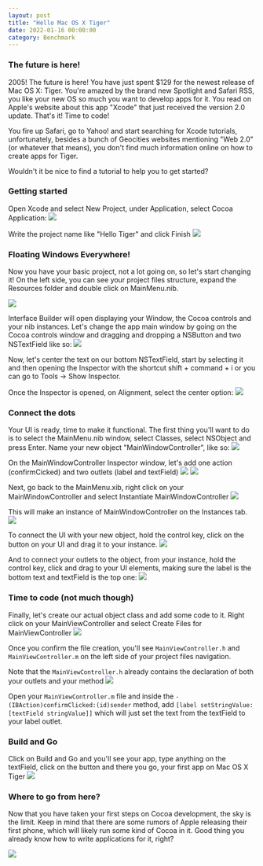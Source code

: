 ```yaml
---
layout: post
title: "Hello Mac OS X Tiger"
date: 2022-01-16 00:00:00
category: Benchmark
---
```


### The future is here!

2005! The future is here! You have just spent $129 for the newest release of Mac OS X: Tiger. You're amazed by the brand new Spotlight and Safari RSS, you like your new OS so much you want to develop apps for it. You read on Apple's website about this app "Xcode" that just received the version 2.0 update. That's it! Time to code! 

You fire up Safari, go to Yahoo! and start searching for Xcode tutorials, unfortunately, besides a bunch of Geocities websites mentioning "Web 2.0" (or whatever that means), you don't find much information online on how to create apps for Tiger.

Wouldn't it be nice to find a tutorial to help you to get started?

### Getting started

Open Xcode and select New Project, under Application, select Cocoa Application:
![](/img/osx_tiger/cocoa_application.png)

Write the project name like "Hello Tiger" and click Finish
![](/img/osx_tiger/application_name.png)

### Floating Windows Everywhere!
Now you have your basic project, not a lot going on, so let's start changing it!
On the left side, you can see your project files structure, expand the Resources folder and double click on MainMenu.nib.

![](/img/osx_tiger/IB.png)

Interface Builder will open displaying your Window, the Cocoa controls and your nib instances. Let's change the app main window by going on the Cocoa controls window and dragging and dropping a NSButton and two NSTextField like so:
![](/img/osx_tiger/first_ui.png)

Now, let's center the text on our bottom NSTextField, start by selecting it and then opening the Inspector with the shortcut shift + command + i or you can go to Tools -> Show Inspector.

Once the Inspector is opened, on Alignment, select the center option:
![](/img/osx_tiger/inspector.png)


### Connect the dots
Your UI is ready, time to make it functional. The first thing you'll want to do is to select the MainMenu.nib window, select Classes, select NSObject and press Enter. Name your new object "MainWindowController", like so:
![](/img/osx_tiger/mainwindowcontroller.png)

On the MainWindowController Inspector window, let's add one action (confirmCicked) and two outlets (label and textField)
![](/img/osx_tiger/action.png)
![](/img/osx_tiger/outlets.png)

Next, go back to the MainMenu.xib, right click on your MainWindowController and select Instantiate MainWindowController
![](/img/osx_tiger/instantiate.png)

This will make an instance of MainWindowController on the Instances tab.
![](/img/osx_tiger/instance_create.png)

To connect the UI with your new object, hold the control key, click on the button on your UI and drag it to your instance.
![](/img/osx_tiger/connect_button.png)

And to connect your outlets to the object, from your instance, hold the control key, click and drag to your UI elements, making sure the label is the bottom text and textField is the top one:
![](/img/osx_tiger/connect_text.png)

### Time to code (not much though)
Finally, let's create our actual object class and add some code to it. 
Right click on your MainViewController and select Create Files for MainViewController
![](/img/osx_tiger/create_file.png)

Once you confirm the file creation, you'll see `MainViewController.h` and `MainViewController.m` on the left side of your project files navigation.

Note that the `MainViewController.h` already contains the declaration of both your outlets and your method
![](/img/osx_tiger/class_files_header.png)

Open your `MainViewController.m` file and inside the `- (IBAction)confirmClicked:(id)sender` method, add 
`[label setStringValue:[textField stringValue]]` which will just set the text from the textField to your label outlet.

### Build and Go

Click on Build and Go and you'll see your app, type anything on the textField, click on the button and there you go, your first app on Mac OS X Tiger
![](/img/osx_tiger/hello.png)

### Where to go from here?

Now that you have taken your first steps on Cocoa development, the sky is the limit. Keep in mind that there are some rumors of Apple releasing their first phone, which will likely run some kind of Cocoa in it. Good thing you already know how to write applications for it, right? 

![](/img/osx_tiger/iphone_rumor.jpg)
